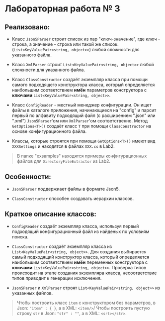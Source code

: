 Лабораторная работа № 3
=======================

Реализовано:
------------

* Класс `Json5Parser` строит список из пар "ключ-значение", где ключ - строка, а значение - строка или такой же список. (`List<KeyValuePair<string, object>>`) любой сложности для указанного файла.

* Класс `XmlParser` строит `List<KeyValuePair<string, object>>` любой сложности для указанного файла.

* Класс `ClassConstructor` создаёт экземпляр класса при помощи самого подходящего конструктора класса, который определяется наибольшим соответствием **имён** параметров конструктора с **ключами** `List<KeyValuePair<string, object>>`.

* Класс `ConfigReader` - местный менеджер конфигурации. Он ищет файлы в каталоге приложения, начинающиеся на "config" и парсит первый по алфавиту подходящий файл (с расширением ".json" или ".xml") `Json5Parser`'ом или `XmlParser`'ом соответственно. Метод `GetOptions<T>()` создаёт класс `T` при помощи `ClassConstructor` на основе конфигурационного файла.

* Классы, которые строятся при помощи `GetOptions<T>()` имеют вид `XXXSettings` и находятся в файлах `XXX.cs` в Lab2.

> В папке "exsamples" находятся примеры конфигурационных файлов для `DirectoryFileExtractor` из Lab2.

Особенности:
------------

* `Json5Parser` поддержиает файлы в формате Json5.

* `ClassConstructor` способен создавать иерархии классов.

Краткое описание классов:
-------------------------

* `ConfigReader` создаёт экземпляр класса, используя первый подходящий конфигурационный файл из найденых по условиям поиска.

* `ClassConstructor` cоздаёт экземпляр класса из `List<KeyValuePair<string, object>>`. Для создания выбирается самый подходящий конструктор класса, который определяется наибольшим соответствием **имён** переменных конструктора с **ключами** `List<KeyValuePair<string, object>>`. Проверка типов происходит на этапе создания экземпляра класса, несоответствие типов приводит к генерации исключения.

* `Json5Parser` и `XmlParser` строят `List<KeyValuePair<string, object>>` из указанных файлов.
> Чтобы построить класс `item` с конструктором без параметров, в Json: `"item" : { }`, а в XML: `<item/>`/
> Чтобы построить пустую строку `str` в Json: `"str" : ""`, а в XML: `<srt></str>`.
